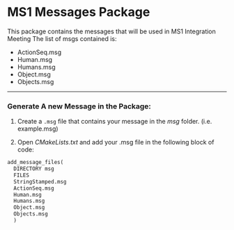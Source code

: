 # MS1 Messages Package
This package contains the messages that will be used in MS1 Integration Meeting
The list of msgs contained is:

* ActionSeq.msg
* Human.msg
* Humans.msg
* Object.msg
* Objects.msg

--------------------------------------
### Generate A new Message in the Package:

1. Create a ```.msg``` file that contains your message in the *msg* folder. (i.e. example.msg)

2. Open *CMakeLists.txt* and add your .msg file in the following block of code:

```python
add_message_files(
  DIRECTORY msg
  FILES
  StringStamped.msg
  ActionSeq.msg
  Human.msg
  Humans.msg
  Object.msg
  Objects.msg
  )
```
